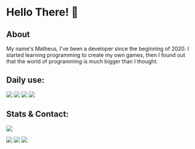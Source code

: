 # Hello There! 👋

## About

My name's Matheus, I've been a developer since the beginning of 2020. I started learning programming to create my own games, then I found out that the world of programming is much bigger than I thought.

## Daily use:

![](https://img.shields.io/badge/Python-4584b6?style=for-the-badge&logo=python&logoColor=white)
![](https://img.shields.io/badge/JavaScript-F7DF1E?style=for-the-badge&logo=javascript&logoColor=black)
![](https://img.shields.io/badge/Node.JS-43853D?style=for-the-badge&logo=node.js&logoColor=white)
![](https://img.shields.io/badge/C/C++-919198?style=for-the-badge&logo=c&logoColor=white)

## Stats & Contact:

![](https://github-readme-stats.vercel.app/api?username=matheuscristian&show_icons=true&theme=calm&hide=contribs)

[![](https://img.shields.io/badge/GitHub-100000?style=for-the-badge&logo=github&logoColor=white)](https://github.com/matheuscristian)
[![](https://img.shields.io/badge/Gmail-BB001B?style=for-the-badge&logo=gmail&logoColor=white)](mailto:m4thews043@gmail.com)
[![](https://img.shields.io/badge/Instagram-DD2A7B?style=for-the-badge&logo=instagram&logoColor=white)](https://www.instagram.com/matheus.cristian_/)
